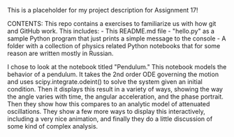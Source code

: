 This is a placeholder for my project description for Assignment 17!

CONTENTS:
This repo contains a exercises to familiarize us with how git and GitHub work.
This includes:
    - This README.md file
    - "hello.py" as a sample Python program that just prints a simple message to the console
    - A folder with a collection of physics related Python notebooks that for some reason are written mostly in Russian.
    
I chose to look at the notebook titled "Pendulum."
    This notebook models the behavior of a pendulum. It takes the 2nd order ODE governing the motion and uses scipy.integrate.odeint() to solve the system given an initial condition. Then it displays this result in a variety of ways, showing the way the angle varies with time, the angular acceleration, and the phase portrait. Then they show how this compares to an analytic model of attenuated oscillations. They show a few more ways to display this interactively, including a very nice animation, and finally they do a little discussion of some kind of complex analysis.